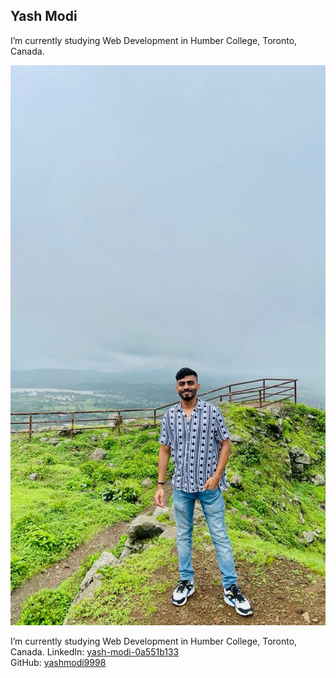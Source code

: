 <style>@import url("//readme.codeadam.ca/readme.css");</style>

## Yash Modi
I’m currently studying Web Development in Humber College, Toronto, Canada.

![Yash Modi](../images/yashmodi9998.jpeg)

I’m currently studying Web Development in Humber College, Toronto, Canada.
LinkedIn: [yash-modi-0a551b133](https://www.linkedin.com/in/yash-modi-0a551b133/)  
GitHub: [yashmodi9998](https://github.com/yashmodi9998)  


